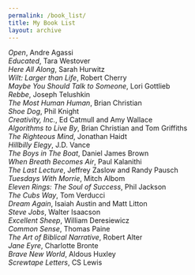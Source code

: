 ```yaml
---
permalink: /book_list/
title: My Book List
layout: archive
---
```


*Open*, Andre Agassi  
*Educated*, Tara Westover  
*Here All Along*, Sarah Hurwitz   
*Wilt: Larger than Life*, Robert Cherry  
*Maybe You Should Talk to Someone*, Lori Gottlieb   
*Rebbe*, Joseph Telushkin  
*The Most Human Human*, Brian Christian   
*Shoe Dog*, Phil Knight     
*Creativity, Inc.*, Ed Catmull and Amy Wallace  
*Algorithms to Live By*, Brian Christian and Tom Griffiths    
*The Righteous Mind*, Jonathan Haidt  
*Hillbilly Elegy*, J.D. Vance  
*The Boys in The Boat*, Daniel James Brown   
*When Breath Becomes Air*, Paul Kalanithi  
*The Last Lecture*, Jeffrey Zaslow and Randy Pausch  
*Tuesdays With Morrie*, Mitch Albom  
*Eleven Rings: The Soul of Success*, Phil Jackson  
*The Cubs Way*, Tom Verducci  
*Dream Again*, Isaiah Austin and Matt Litton  
*Steve Jobs*, Walter Isaacson   
*Excellent Sheep*, William Deresiewicz  
*Common Sense*, Thomas Paine  
*The Art of Biblical Narrative*, Robert Alter   
*Jane Eyre*, Charlotte Bronte  
*Brave New World*, Aldous Huxley  
*Screwtape Letters*, CS Lewis   
